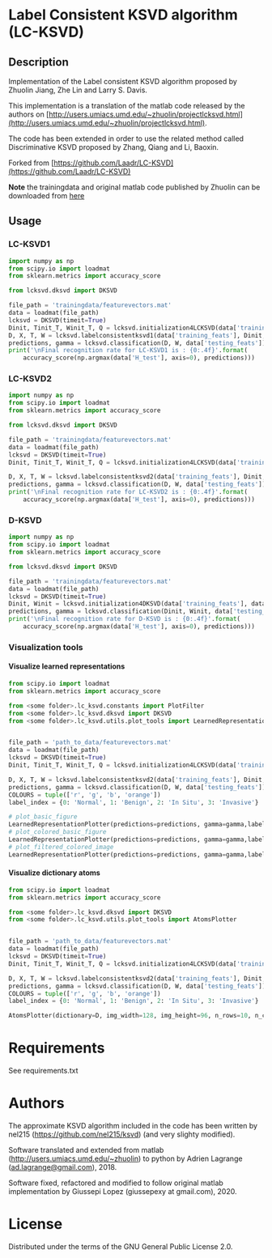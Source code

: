 # Label Consistent KSVD algorithm (LC-KSVD)

## Description
Implementation of the Label consistent KSVD algorithm proposed by Zhuolin Jiang, Zhe Lin and Larry S. Davis.

This implementation is a translation of the matlab code released by the authors on [http://users.umiacs.umd.edu/~zhuolin/projectlcksvd.html](http://users.umiacs.umd.edu/~zhuolin/projectlcksvd.html).

The code has been extended in order to use the related method called Discriminative KSVD proposed by Zhang, Qiang and Li, Baoxin.


Forked from [https://github.com/Laadr/LC-KSVD](https://github.com/Laadr/LC-KSVD)

**Note** the trainingdata and original matlab code published by Zhuolin can be downloaded from [here](http://users.umiacs.umd.edu/~zhuolin/LCKSVD/sharingcode-LCKSVD.zip)

## Usage
### LC-KSVD1
```python
import numpy as np
from scipy.io import loadmat
from sklearn.metrics import accuracy_score

from lcksvd.dksvd import DKSVD

file_path = 'trainingdata/featurevectors.mat'
data = loadmat(file_path)
lcksvd = DKSVD(timeit=True)
Dinit, Tinit_T, Winit_T, Q = lcksvd.initialization4LCKSVD(data['training_feats'], data['H_train'])
D, X, T, W = lcksvd.labelconsistentksvd1(data['training_feats'], Dinit, data['H_train'], Q, Tinit_T)
predictions, gamma = lcksvd.classification(D, W, data['testing_feats'])
print('\nFinal recognition rate for LC-KSVD1 is : {0:.4f}'.format(
    accuracy_score(np.argmax(data['H_test'], axis=0), predictions)))
```

### LC-KSVD2
```python
import numpy as np
from scipy.io import loadmat
from sklearn.metrics import accuracy_score

from lcksvd.dksvd import DKSVD

file_path = 'trainingdata/featurevectors.mat'
data = loadmat(file_path)
lcksvd = DKSVD(timeit=True)
Dinit, Tinit_T, Winit_T, Q = lcksvd.initialization4LCKSVD(data['training_feats'], data['H_train'])

D, X, T, W = lcksvd.labelconsistentksvd2(data['training_feats'], Dinit, data['H_train'], Q, Tinit_T, Winit_T)
predictions, gamma = lcksvd.classification(D, W, data['testing_feats'])
print('\nFinal recognition rate for LC-KSVD2 is : {0:.4f}'.format(
    accuracy_score(np.argmax(data['H_test'], axis=0), predictions)))
```

### D-KSVD
```python
import numpy as np
from scipy.io import loadmat
from sklearn.metrics import accuracy_score

from lcksvd.dksvd import DKSVD

file_path = 'trainingdata/featurevectors.mat'
data = loadmat(file_path)
lcksvd = DKSVD(timeit=True)
Dinit, Winit = lcksvd.initialization4DKSVD(data['training_feats'], data['H_train'])
predictions, gamma = lcksvd.classification(Dinit, Winit, data['testing_feats'])
print('\nFinal recognition rate for D-KSVD is : {0:.4f}'.format(
    accuracy_score(np.argmax(data['H_test'], axis=0), predictions)))
```

### Visualization tools
#### Visualize learned representations
``` python
from scipy.io import loadmat
from sklearn.metrics import accuracy_score

from <some folder>.lc_ksvd.constants import PlotFilter
from <some folder>.lc_ksvd.dksvd import DKSVD
from <some folder>.lc_ksvd.utils.plot_tools import LearnedRepresentationPlotter


file_path = 'path_to_data/featurevectors.mat'
data = loadmat(file_path)
lcksvd = DKSVD(timeit=True)
Dinit, Tinit_T, Winit_T, Q = lcksvd.initialization4LCKSVD(data['training_feats'], data['H_train'])

D, X, T, W = lcksvd.labelconsistentksvd2(data['training_feats'], Dinit, data['H_train'], Q, Tinit_T, Winit_T)
predictions, gamma = lcksvd.classification(D, W, data['testing_feats'])
COLOURS = tuple(['r', 'g', 'b', 'orange'])
label_index = {0: 'Normal', 1: 'Benign', 2: 'In Situ', 3: 'Invasive'}

# plot_basic_figure
LearnedRepresentationPlotter(predictions=predictions, gamma=gamma,label_index=label_index, custom_colours=COLOURS)(simple='')
# plot_colored_basic_figure
LearnedRepresentationPlotter(predictions=predictions, gamma=gamma,label_index=label_index, custom_colours=COLOURS)()
# plot_filtered_colored_image
LearnedRepresentationPlotter(predictions=predictions, gamma=gamma,label_index=label_index, custom_colours=COLOURS)(filter_by=PlotFilter.SHARED)
```

#### Visualize dictionary atoms
``` python
from scipy.io import loadmat
from sklearn.metrics import accuracy_score

from <some folder>.lc_ksvd.dksvd import DKSVD
from <some folder>.lc_ksvd.utils.plot_tools import AtomsPlotter


file_path = 'path_to_data/featurevectors.mat'
data = loadmat(file_path)
lcksvd = DKSVD(timeit=True)
Dinit, Tinit_T, Winit_T, Q = lcksvd.initialization4LCKSVD(data['training_feats'], data['H_train'])

D, X, T, W = lcksvd.labelconsistentksvd2(data['training_feats'], Dinit, data['H_train'], Q, Tinit_T, Winit_T)
predictions, gamma = lcksvd.classification(D, W, data['testing_feats'])
COLOURS = tuple(['r', 'g', 'b', 'orange'])
label_index = {0: 'Normal', 1: 'Benign', 2: 'In Situ', 3: 'Invasive'}

AtomsPlotter(dictionary=D, img_width=128, img_height=96, n_rows=10, n_cols=16)()
```

# Requirements
See requirements.txt

# Authors

The approximate KSVD algorithm included in the code has been written by nel215 (https://github.com/nel215/ksvd) (and very slighty modified).

Software translated and extended from matlab (http://users.umiacs.umd.edu/~zhuolin) to python by Adrien Lagrange (ad.lagrange@gmail.com), 2018.

Software fixed, refactored and modified to follow original matlab implementation by Giussepi Lopez (giussepexy at gmail.com), 2020.

# License

Distributed under the terms of the GNU General Public License 2.0.
